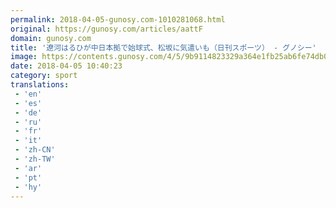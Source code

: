 ```yaml
---
permalink: 2018-04-05-gunosy.com-1010281068.html
original: https://gunosy.com/articles/aattF
domain: gunosy.com
title: '遼河はるひが中日本拠で始球式、松坂に気遣いも（日刊スポーツ） - グノシー'
image: https://contents.gunosy.com/4/5/9b9114823329a364e1fb25ab6fe74db0_content.jpg
date: 2018-04-05 10:40:23
category: sport
translations: 
 - 'en'
 - 'es'
 - 'de'
 - 'ru'
 - 'fr'
 - 'it'
 - 'zh-CN'
 - 'zh-TW'
 - 'ar'
 - 'pt'
 - 'hy'
---
```


